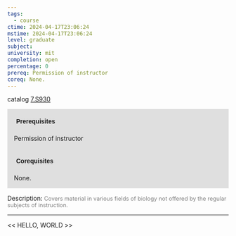 ```yaml
---
tags:
  - course
ctime: 2024-04-17T23:06:24
mstime: 2024-04-17T23:06:24
level: graduate
subject: 
university: mit
completion: open
percentage: 0
prereq: Permission of instructor
coreq: None.
---
```


catalog [7.S930](http://student.mit.edu/catalog/m7a.html#7.S930)

<span style="display: block; padding: 15px; background-color: rgb(100, 100, 100, 0.2);"><font id="m_prereq3673_0" style="display: block; font-family: Arial, sans-serif; font-weight: bold; padding: 5px">Prerequisites</font><br><span id="prereq3673_0">Permission of instructor</span></span>
<span style="display: block; padding: 15px; background-color: rgb(100, 100, 100, 0.2);"><font id="m_coreq3673_0" style="display: block; font-family: Arial, sans-serif; font-weight: bold; padding: 5px">Corequisites</font><br><span id="coreq3673_0">None.</span></span>

<font style="">Description:</font>
<font style="color: grey; font-size: 0.8rem;">Covers material in various fields of biology not offered by the regular subjects of instruction.</font>



---

<< HELLO, WORLD >>

